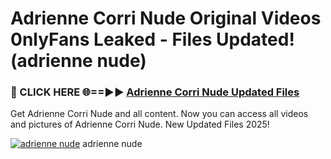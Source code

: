 # Adrienne Corri Nude Original Videos 0nlyFans Leaked - Files Updated! (adrienne nude)

<h3>🔴 CLICK HERE 🌐==►► <a href="https://tinyurl.com/2p9ay9w9" rel="nofollow">Adrienne Corri Nude Updated Files</a></h3>

Get Adrienne Corri Nude and all content. Now you can access all videos and pictures of Adrienne Corri Nude. New Updated Files 2025!

[![adrienne nude](https://i.imgur.com/KQgVmj3.gif)](https://tinyurl.com/2p9ay9w9)
adrienne nude
